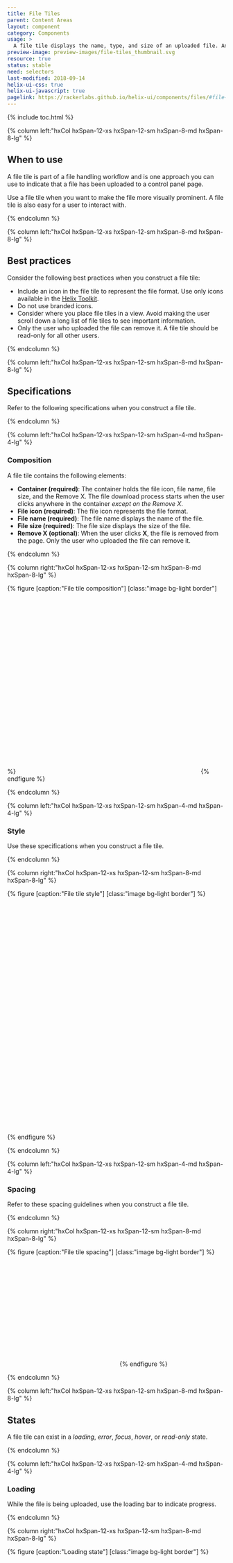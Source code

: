```yaml
---
title: File Tiles
parent: Content Areas
layout: component
category: Components
usage: >
  A file tile displays the name, type, and size of an uploaded file. An uploaded file can be downloaded by a user.
preview-image: preview-images/file-tiles_thumbnail.svg
resource: true
status: stable
need: selectors
last-modified: 2018-09-14
helix-ui-css: true
helix-ui-javascript: true
pagelink: https://rackerlabs.github.io/helix-ui/components/files/#file-tile
---
```


{% include toc.html %}

<section class="static-section" markdown="1">

<div class="hxRow"  markdown="1">

{% column left:"hxCol hxSpan-12-xs hxSpan-12-sm hxSpan-8-md hxSpan-8-lg" %}

## When to use

A file tile is part of a file handling workflow and is one approach you can use to indicate that a file has been uploaded to a control panel page.

Use a file tile when you want to make the file more visually prominent. A file tile is also easy for a user to interact with.

{% endcolumn %}

</div>

</section>

<section class="static-section" markdown="1">

<div class="hxRow"  markdown="1">

{% column left:"hxCol hxSpan-12-xs hxSpan-12-sm hxSpan-8-md hxSpan-8-lg" %}

## Best practices

Consider the following best practices when you construct a file tile:

- Include an icon in the file tile to represent the file format. Use only icons available in the [Helix Toolkit](https://rackerlabs.github.io/helix-ui/components/icons/#available-icons).
- Do not use branded icons.
- Consider where you place file tiles in a view. Avoid making the user scroll down a long list of file tiles to see important information.
- Only the user who uploaded the file can remove it. A file tile should be read-only for all other users.

{% endcolumn %}

</div>

</section>

<section class="static-section" markdown="1">

<div class="hxRow"  markdown="1">

{% column left:"hxCol hxSpan-12-xs hxSpan-12-sm hxSpan-8-md hxSpan-8-lg" %}

## Specifications

Refer to the following specifications when you construct a file tile.

{% endcolumn %}

</div>

</section>

<section class="static-section" markdown="1">

<div class="hxRow"  markdown="1">

{% column left:"hxCol hxSpan-12-xs hxSpan-12-sm hxSpan-4-md hxSpan-4-lg" %}

### Composition

A file tile contains the following elements:

- **Container (required)**: The container holds the file icon, file name, file size, and the Remove X. The file download process starts when the user clicks anywhere in the container *except on the Remove X*.
- **File icon (required)**: The file icon represents the file format.
- **File name (required)**: The file name displays the name of the file.
- **File size (required)**: The file size displays the size of the file.
- **Remove X (optional)**: When the user clicks **X**, the file is removed from the page. Only the user who uploaded the file can remove it.

{% endcolumn %}

{% column right:"hxCol hxSpan-12-xs hxSpan-12-sm hxSpan-8-md hxSpan-8-lg" %}

{% figure [caption:"File tile composition"] [class:"image bg-light border"] %}
<embed src="{{site.url}}/assets/images/components/content-areas/file-tiles/filetiles-composition.png" width="419"/>
{% endfigure %}

{% endcolumn %}

</div>

</section>

<section class="static-section" markdown="1">

<div class="hxRow"  markdown="1">

{% column left:"hxCol hxSpan-12-xs hxSpan-12-sm hxSpan-4-md hxSpan-4-lg" %}

### Style

Use these specifications when you construct a file tile.

{% endcolumn %}

{% column right:"hxCol hxSpan-12-xs hxSpan-12-sm hxSpan-8-md hxSpan-8-lg" %}

{% figure [caption:"File tile style"] [class:"image bg-light border"] %}
<embed src="{{site.url}}/assets/images/components/content-areas/file-tiles/filetiles-style.png" width="544"/>
{% endfigure %}

{% endcolumn %}

</div>

</section>

<section class="static-section" markdown="1">

<div class="hxRow"  markdown="1">

{% column left:"hxCol hxSpan-12-xs hxSpan-12-sm hxSpan-4-md hxSpan-4-lg" %}

### Spacing

Refer to these spacing guidelines when you construct a file tile.

{% endcolumn %}

{% column right:"hxCol hxSpan-12-xs hxSpan-12-sm hxSpan-8-md hxSpan-8-lg" %}

{% figure [caption:"File tile spacing"] [class:"image bg-light border"] %}
<embed src="{{site.url}}/assets/images/components/content-areas/file-tiles/filetiles-spacing.png" width="255"/>
{% endfigure %}

{% endcolumn %}

</div>

</section>

<section class="static-section" markdown="1">

<div class="hxRow"  markdown="1">

{% column left:"hxCol hxSpan-12-xs hxSpan-12-sm hxSpan-8-md hxSpan-8-lg" %}

## States

A file tile can exist in a *loading*, *error*, *focus*, *hover*, or *read-only* state.

{% endcolumn %}

</div>

</section>

<section class="static-section" markdown="1">

<div class="hxRow"  markdown="1">

{% column left:"hxCol hxSpan-12-xs hxSpan-12-sm hxSpan-4-md hxSpan-4-lg" %}

### Loading

While the file is being uploaded, use the loading bar to indicate progress.

{% endcolumn %}

{% column right:"hxCol hxSpan-12-xs hxSpan-12-sm hxSpan-8-md hxSpan-8-lg" %}

{% figure [caption:"Loading state"] [class:"image bg-light border"] %}
<embed src="{{site.url}}/assets/images/components/content-areas/file-tiles/filetiles-states-loading.png" width="548"/>
{% endfigure %}

{% endcolumn %}

</div>

</section>

<section class="static-section" markdown="1">

<div class="hxRow"  markdown="1">

{% column left:"hxCol hxSpan-12-xs hxSpan-12-sm hxSpan-4-md hxSpan-4-lg" %}

### Error

An error state can apply to a file tile when the file fails to load.

When the user clicks the **Retry** button, the file loads again.

{% endcolumn %}

{% column right:"hxCol hxSpan-12-xs hxSpan-12-sm hxSpan-8-md hxSpan-8-lg" %}

{% figure [caption:"Error state"] [class:"image bg-light border"] %}
<embed src="{{site.url}}/assets/images/components/content-areas/file-tiles/filetiles-states-error.png" width="551"/>
{% endfigure %}

{% endcolumn %}

</div>

</section>

<section class="static-section" markdown="1">

<div class="hxRow"  markdown="1">

{% column left:"hxCol hxSpan-12-xs hxSpan-12-sm hxSpan-4-md hxSpan-4-lg" %}

### Focus

The focus state provides keyboard accessibility and indicates that the user can press **Enter** to download or remove the file.

See [focus states]({{site.baseurl}}/style/focus-states.html) for guidance in constructing focused file tiles.

{% endcolumn %}

{% column right:"hxCol hxSpan-12-xs hxSpan-12-sm hxSpan-8-md hxSpan-8-lg" %}

{% figure [caption:"Focus state"] [class:"image bg-light border"] %}
<embed src="{{site.url}}/assets/images/components/content-areas/file-tiles/filetiles-states-focus.png" width="477"/>
{% endfigure %}

{% endcolumn %}

</div>

</section>

<section class="static-section" markdown="1">

<div class="hxRow" markdown="1">

{% column left:"hxCol hxSpan-12-xs hxSpan-12-sm hxSpan-4-md hxSpan-4-lg" %}

### Hover

The hover state indicates that the user can click to download or remove the file.

{% endcolumn %}

{% column right:"hxCol hxSpan-12-xs hxSpan-12-sm hxSpan-8-md hxSpan-8-lg" %}

{% figure [caption:"Hover state"] [class:"image bg-light border"] %}
<embed src="{{site.url}}/assets/images/components/content-areas/file-tiles/filetiles-states-hover.png" width="575"/>
{% endfigure %}

{% endcolumn %}

</div>

</section>

<section class="static-section" markdown="1">

<div class="hxRow" markdown="1">

{% column left:"hxCol hxSpan-12-xs hxSpan-12-sm hxSpan-4-md hxSpan-4-lg" %}

### Read-only

The read-only state indicates that the file can only be downloaded. A user cannot remove a read-only file.

{% endcolumn %}

{% column right:"hxCol hxSpan-12-xs hxSpan-12-sm hxSpan-8-md hxSpan-8-lg" %}

{% figure [caption:"Read-only state"] [class:"image bg-light border"] %}
<embed src="{{site.url}}/assets/images/components/content-areas/file-tiles/filetiles-states-readonly.png" width="255"/>
{% endfigure %}

{% endcolumn %}

</div>

</section>

<section class="static-section" markdown="1">

<div class="hxRow" markdown="1">

{% column left:"hxCol hxSpan-12-xs hxSpan-12-sm hxSpan-4-md hxSpan-4-lg" %}

## Iconography

Use these icons to represent the file format.

Use a paperclip icon when there is no file extension or the file format is unknown.

{% endcolumn %}

{% column right:"hxCol hxSpan-12-xs hxSpan-12-sm hxSpan-8-md hxSpan-8-lg" %}

{% figure [caption:"File type icons"] [class:"image bg-light border"] %}
<embed src="{{site.url}}/assets/images/components/content-areas/file-tiles/filetiles-composition-icon.png" width="530"/>
{% endfigure %}

{% endcolumn %}

</div>

</section>
